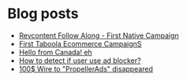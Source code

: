 # Blog posts
<!-- BLOG-POST-LIST:START -->
- [Revcontent Follow Along - First Native Campaign](https://afflift.com/f/threads/revcontent-follow-along-first-native-campaign.10092/)
- [First Taboola Ecommerce CampaignS](https://afflift.com/f/threads/first-taboola-ecommerce-campaigns.10375/)
- [Hello from Canada! eh](https://afflift.com/f/threads/hello-from-canada-eh.10519/)
- [How to detect if user use ad blocker?](https://afflift.com/f/threads/how-to-detect-if-user-use-ad-blocker.10520/)
- [100$ Wire to &quot;PropellerAds&quot; disappeared](https://afflift.com/f/threads/100-wire-to-propellerads-disappeared.10244/)
<!-- BLOG-POST-LIST:END -->
